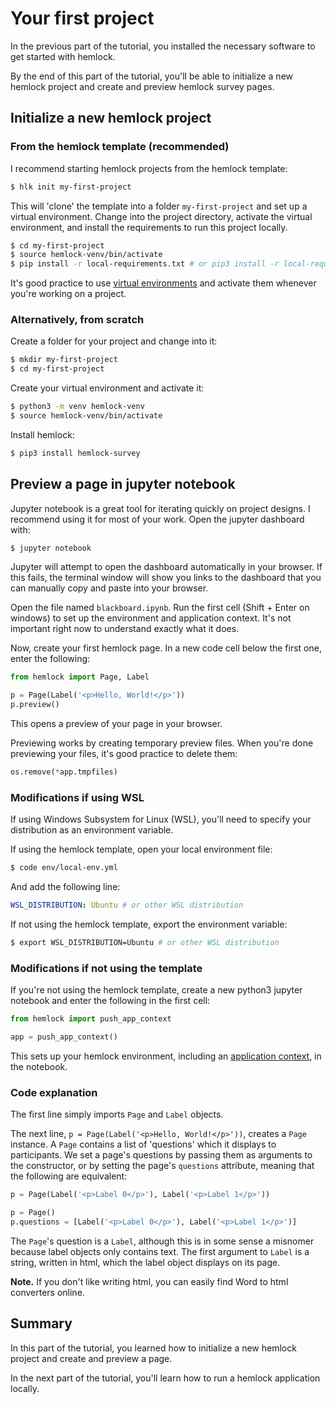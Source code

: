 # Your first project

In the previous part of the tutorial, you installed the necessary software to get started with hemlock.

By the end of this part of the tutorial, you'll be able to initialize a new hemlock project and create and preview hemlock survey pages.

## Initialize a new hemlock project

### From the hemlock template (recommended)

I recommend starting hemlock projects from the hemlock template:

```bash
$ hlk init my-first-project
```

This will 'clone' the template into a folder `my-first-project` and set up a virtual environment. Change into the project directory, activate the virtual environment, and install the requirements to run this project locally.

```bash
$ cd my-first-project
$ source hemlock-venv/bin/activate
$ pip install -r local-requirements.txt # or pip3 install -r local-requirements.txt
```

It's good practice to use [virtual environments](https://docs.python.org/3/tutorial/venv.html) and activate them whenever you're working on a project.

### Alternatively, from scratch

Create a folder for your project and change into it:

```bash
$ mkdir my-first-project
$ cd my-first-project
```

Create your virtual environment and activate it:

```bash
$ python3 -m venv hemlock-venv
$ source hemlock-venv/bin/activate
```

Install hemlock:

```bash
$ pip3 install hemlock-survey
```

## Preview a page in jupyter notebook

Jupyter notebook is a great tool for iterating quickly on project designs. I recommend using it for most of your work. Open the jupyter dashboard with:

```bash
$ jupyter notebook
```

Jupyter will attempt to open the dashboard automatically in your browser. If this fails, the terminal window will show you links to the dashboard that you can manually copy and paste into your browser.

Open the file named `blackboard.ipynb`. Run the first cell (Shift + Enter on windows) to set up the environment and application context. It's not important right now to understand exactly what it does.

Now, create your first hemlock page. In a new code cell below the first one, enter the following:

```python
from hemlock import Page, Label

p = Page(Label('<p>Hello, World!</p>'))
p.preview()
```

This opens a preview of your page in your browser.

Previewing works by creating temporary preview files. When you're done previewing your files, it's good practice to delete them:

```python
os.remove(*app.tmpfiles)
```

### Modifications if using WSL

If using Windows Subsystem for Linux (WSL), you'll need to specify your distribution as an environment variable. 

If using the hemlock template, open your local environment file:

```bash
$ code env/local-env.yml
```

And add the following line:

```yaml
WSL_DISTRIBUTION: Ubuntu # or other WSL distribution
```

If not using the hemlock template, export the environment variable:

```bash
$ export WSL_DISTRIBUTION=Ubuntu # or other WSL distribution
```

### Modifications if not using the template

If you're not using the hemlock template, create a new python3 jupyter notebook and enter the following in the first cell:

```python
from hemlock import push_app_context

app = push_app_context()
```

This sets up your hemlock environment, including an [application context](https://flask.palletsprojects.com/en/1.1.x/appcontext/), in the notebook.

### Code explanation

The first line simply imports `Page` and `Label` objects.

The next line, `p = Page(Label('<p>Hello, World!</p>'))`, creates a `Page` instance. A `Page` contains a list of 'questions' which it displays to participants. We set a page's questions by passing them as arguments to the constructor, or by setting the page's `questions` attribute, meaning that the following are equivalent:

```python
p = Page(Label('<p>Label 0</p>'), Label('<p>Label 1</p>'))
```

```python
p = Page()
p.questions = [Label('<p>Label 0</p>'), Label('<p>Label 1</p>')]
```

The `Page`'s question is a `Label`, although this is in some sense a misnomer because label objects only contains text. The first argument to `Label` is a string, written in html, which the label object displays on its page.

**Note.** If you don't like writing html, you can easily find Word to html converters online.

## Summary

In this part of the tutorial, you learned how to initialize a new hemlock project and create and preview a page.

In the next part of the tutorial, you'll learn how to run a hemlock application locally.
